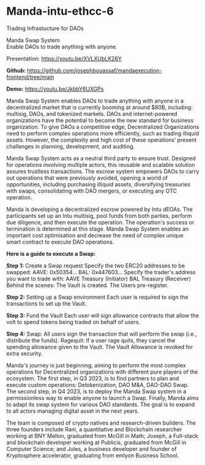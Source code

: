 # Manda-intu-ethcc-6
Trading Infrastucture for DAOs


Manda Swap System  
Enable DAOs to trade anything with anyone.


Presentation:
https://youtu.be/XVLXUbLK26Y

**Github:**
https://github.com/josephbouassaf/mandaexecution-frontend/tree/main

**Demo:**
https://youtu.be/JkbbY6UXGPs

Manda Swap System enables DAOs to trade anything with anyone in a decentralized market that is currently booming at around $80B, including: multisig, DAOs, and tokenized markets. DAOs and internet-powered organizations have the potential to become the new standard for business organization. To give DAOs a competitive edge, Decentralized Organizations need to perform complex operations more efficiently, such as trading illiquid assets. However, the complexity and high cost of these operations’ present challenges in planning, development, and auditing.

Manda Swap System acts as a neutral third party to ensure trust. Designed for operations involving multiple actors, this reusable and scalable solution assures trustless transactions. The escrow system empowers DAOs to carry out operations that were previously avoided, opening a world of opportunities, including purchasing illiquid assets, diversifying treasuries with swaps, consolidating with DAO mergers, or executing any OTC operation.

Manda is developing a decentralized escrow powered by Intu dEOAs. The participants set up an Intu multisig, pool funds from both parties, perform due diligence, and then execute the operation. The operation's success or termination is determined at this stage.
Manda Swap System enables an important cost optimisation and decrease the need of complex unique smart contract to execute DAO operations.


**Here is a guide to execute a Swap:**

**Step 1:** Create a Swap request
Specify the two ERC20 addresses to be swapped: 
AAVE: 0x50354…
BAL: 0x447603…
Specify the trader's address you want to trade with: 
AAVE Treasury (Initiator)
BAL Treasury (Receiver)
Behind the scenes: 
The Vault is created.
The Users pre-register.

**Step 2:** Setting up a Swap environment
Each user is required to sign the transactions to set up the Vault.

**Step 3:** Fund the Vault
Each user will sign allowance contracts that allow the volt to spend tokens being traded on behalf of users.

**Step 4:**
Swap: All users sign the transaction that will perform the swap (i.e., distribute the funds).
Ragequit: If a user rage quits, they cancel the spending allowance given to the Vault. 
The Vault Allowance is revoked for extra security.

Manda's journey is just beginning, aiming to perform the most complex operations for Decentralized organizations with different pure players of the ecosystem. The first step, in Q3 2023, is to find partners to plan and execute custom operations: Detokenization, DAO M&A, DAO-DAO Swap. The second step, in Q4 2023, is to deploy the Manda Swap system in a permissionless way to enable anyone to launch a Swap. Finally, Manda aims to adapt its swap system for various DAO standards. The goal is to expand to all actors managing digital asset in the next years.

The team is composed of crypto natives and research-driven builders. The three founders include Rani, a quantitative and Blockchain researcher working at BNY Mellon, graduated from McGill in Math; Joseph, a Full-stack and blockchain developer working at Publicis, graduated from McGill in Computer Science; and Jules, a business developer and founder of Kryptosphere accelerator, graduating from emlyon Business School.

